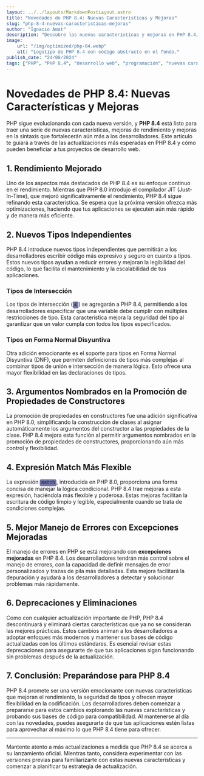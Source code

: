 ```yaml
---
layout: ../../layouts/MarkdownPostLayout.astro
title: "Novedades de PHP 8.4: Nuevas Características y Mejoras"
slug: "php-8-4-nuevas-caracteristicas-mejoras"
author: "Ignacio Amat"
description: "Descubre las nuevas características y mejoras en PHP 8.4, incluyendo mejoras de rendimiento, nueva sintaxis y actualizaciones amigables para desarrolladores."
image:
    url: "/img/optimized/php-84.webp"
    alt: "Logotipo de PHP 8.4 con código abstracto en el fondo."
publish_date: "24/08/2024"
tags: ["PHP", "PHP 8.4", "desarrollo web", "programación", "nuevas características"]
---
```

# Novedades de PHP 8.4: Nuevas Características y Mejoras

PHP sigue evolucionando con cada nueva versión, y **PHP 8.4** está listo para traer una serie de nuevas características, mejoras de rendimiento y mejoras en la sintaxis que fortalecerán aún más a los desarrolladores. Este artículo te guiará a través de las actualizaciones más esperadas en PHP 8.4 y cómo pueden beneficiar a tus proyectos de desarrollo web.

## 1. Rendimiento Mejorado

Uno de los aspectos más destacados de PHP 8.4 es su enfoque continuo en el rendimiento. Mientras que PHP 8.0 introdujo el compilador JIT (Just-In-Time), que mejoró significativamente el rendimiento, PHP 8.4 sigue refinando esta característica. Se espera que la próxima versión ofrezca más optimizaciones, haciendo que tus aplicaciones se ejecuten aún más rápido y de manera más eficiente.

## 2. Nuevos Tipos Independientes

PHP 8.4 introduce nuevos tipos independientes que permitirán a los desarrolladores escribir código más expresivo y seguro en cuanto a tipos. Estos nuevos tipos ayudan a reducir errores y mejoran la legibilidad del código, lo que facilita el mantenimiento y la escalabilidad de tus aplicaciones.

### Tipos de Intersección
Los tipos de intersección (`&`) se agregarán a PHP 8.4, permitiendo a los desarrolladores especificar que una variable debe cumplir con múltiples restricciones de tipo. Esta característica mejora la seguridad del tipo al garantizar que un valor cumpla con todos los tipos especificados.

### Tipos en Forma Normal Disyuntiva
Otra adición emocionante es el soporte para tipos en Forma Normal Disyuntiva (DNF), que permiten definiciones de tipos más complejas al combinar tipos de unión e intersección de manera lógica. Esto ofrece una mayor flexibilidad en las declaraciones de tipos.

## 3. Argumentos Nombrados en la Promoción de Propiedades de Constructores

La promoción de propiedades en constructores fue una adición significativa en PHP 8.0, simplificando la construcción de clases al asignar automáticamente los argumentos del constructor a las propiedades de la clase. PHP 8.4 mejora esta función al permitir argumentos nombrados en la promoción de propiedades de constructores, proporcionando aún más control y flexibilidad.

## 4. Expresión Match Más Flexible

La expresión `match`, introducida en PHP 8.0, proporciona una forma concisa de manejar la lógica condicional. PHP 8.4 trae mejoras a esta expresión, haciéndola más flexible y poderosa. Estas mejoras facilitan la escritura de código limpio y legible, especialmente cuando se trata de condiciones complejas.

## 5. Mejor Manejo de Errores con Excepciones Mejoradas

El manejo de errores en PHP se está mejorando con **excepciones mejoradas** en PHP 8.4. Los desarrolladores tendrán más control sobre el manejo de errores, con la capacidad de definir mensajes de error personalizados y trazas de pila más detalladas. Esta mejora facilitará la depuración y ayudará a los desarrolladores a detectar y solucionar problemas más rápidamente.

## 6. Deprecaciones y Eliminaciones

Como con cualquier actualización importante de PHP, PHP 8.4 descontinuará y eliminará ciertas características que ya no se consideran las mejores prácticas. Estos cambios animan a los desarrolladores a adoptar enfoques más modernos y mantener sus bases de código actualizadas con los últimos estándares. Es esencial revisar estas deprecaciones para asegurarte de que tus aplicaciones sigan funcionando sin problemas después de la actualización.

## 7. Conclusión: Preparándose para PHP 8.4

PHP 8.4 promete ser una versión emocionante con nuevas características que mejoran el rendimiento, la seguridad de tipos y ofrecen mayor flexibilidad en la codificación. Los desarrolladores deben comenzar a prepararse para estos cambios explorando las nuevas características y probando sus bases de código para compatibilidad. Al mantenerse al día con las novedades, puedes asegurarte de que tus aplicaciones estén listas para aprovechar al máximo lo que PHP 8.4 tiene para ofrecer.

---

Mantente atento a más actualizaciones a medida que PHP 8.4 se acerca a su lanzamiento oficial. Mientras tanto, considera experimentar con las versiones previas para familiarizarte con estas nuevas características y comenzar a planificar tu estrategia de actualización.

<style>
    article p + h2 {
    font-size: 1.5em;
    font-weight: bold;
    margin-top: 1.5em;
  }

  article h2 + h1 {
    font-size: 2em;
    font-weight: bold;
    margin-top: 1.5em;
  }

    article {
        text-wrap: pretty;
    }
    
    article h3 {
    font-weight: bold;
      font-size: 1.5em;
      margin-top: 1.5em;
    }

article p {
    margin: 10px 0;
    line-height: 1.7;
}

article ul, article ol {
    list-style-type: circle;
    margin: 10px 0 10px 20px;
}

article li h4 {
    /* add soft light font */
    font-weight: lighter;
    font-style: italic;
}

article blockquote {
    border-left: 4px solid #ddd;
    padding-left: 15px;
    color: #666;
    margin: 20px 0;
    font-style: italic;
}

article p a {
      cursor: pointer;
  display: inline-flex;
  align-items: center;
  padding: 0.5rem 1rem; /* py-2 px-4 */
  font-size: 0.875rem; /* text-sm */
  font-weight: 500; /* font-medium */
  color: #1f2937; /* text-gray-900 */
  background-color: #ffffff; /* bg-white */
  border: 1px solid #e5e7eb; /* border border-gray-200 */
  border-radius: 0.5rem; /* rounded-lg */
  transition: all 0.2s ease-in-out; /* transition */
}

article p a:hover {
    background-color: #f3f4f6; /* hover:bg-gray-100 */
  color: rgba(234, 179, 8, 0.9); /* hover:text-yellow-500/90 */
}

article p a:focus {
    z-index: 10; /* focus:z-10 */
  outline: none; /* focus:outline-none */
  border-color: #e5e7eb; /* focus:ring-gray-200 */
  box-shadow: 0 0 0 2px #e5e7eb; /* focus:ring-2 */
  color: rgba(234, 179, 8, 0.9); /* focus:text-yellow-500/90 */
}

code {
    background-color: #7477AC;
    padding: 2px 4px;
    border-radius: 4px;
    font-family: 'Courier New', Courier, monospace;
}

article code {
    padding: 2px 4px;
    border-radius: 4px;
    font-family: 'Courier New', Courier, monospace;
}

article pre {
    background-color: #f5f5f5;
    padding: 10px;
    border-radius: 4px;
    overflow-x auto;
}

@media (min-width: 601px) and (max-width: 1024px) {
    article {
        padding: 40px;
    }
}

@media (max-width: 600px) { 
    article {
      padding: 30px;
    }

 }
</style>
